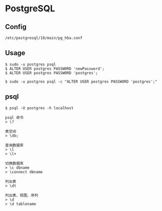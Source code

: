 # PostgreSQL

## Config

`/etc/postgresql/10/main/pg_hba.conf`

## Usage

    $ sudo -u postgres psql
    $ ALTER USER postgres PASSWORD 'newPassword';
    $ ALTER USER postgres PASSWORD 'postgres';

    $ sudo -u postgres psql -c "ALTER USER postgres PASSWORD 'postgres';"

## psql

    $ psql -U postgres -h localhost

    psql 命令
    > \?

    表空间
    > \db;

    查询数据库
    > \l
    > \l+

    切换数据库
    > \c dbname
    > \connect dbname

    列出表
    > \dt

    列出表、视图、序列
    > \d
    > \d tablename
